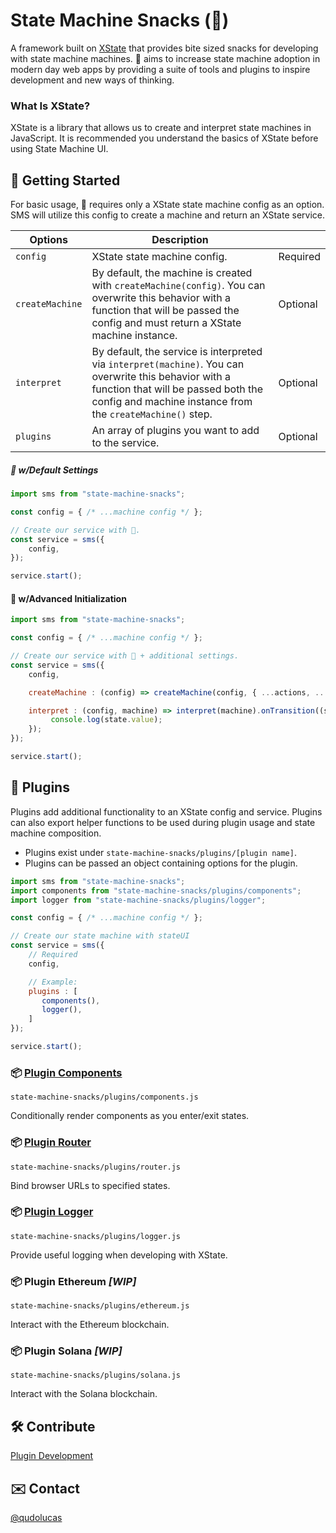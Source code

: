 # State Machine Snacks (🍕)
A framework built on [XState](https://xstate.js.org/docs/about/concepts.html) that provides bite sized snacks for developing with state machine machines. 🍕 aims to increase state machine adoption in modern day web apps by providing a suite of tools and plugins to inspire development and new ways of thinking.

### What Is XState?
XState is a library that allows us to create and interpret state machines in JavaScript. It is recommended you understand the basics of XState before using State Machine UI. 

## 🚀 Getting Started 
For basic usage, 🍕 requires only a XState state machine config as an option. SMS will utilize this config to create a machine and return an XState service.

| Options     | Description  |              |
| ----------- | -----------  | -----------  | 
| `config`  | XState state machine config. | Required
| `createMachine` | By default, the machine is created with `createMachine(config)`. You can overwrite this behavior with a function that will be passed the config and must return a XState machine instance. | Optional
| `interpret` | By default, the service is interpreted via `interpret(machine)`. You can overwrite this behavior with a function that will be passed both the config and machine instance from the `createMachine()` step. | Optional
| `plugins` | An array of plugins you want to add to the service. | Optional

##### 🍕 w/Default Settings
```javascript
import sms from "state-machine-snacks";

const config = { /* ...machine config */ };

// Create our service with 🍕.
const service = sms({
    config,
});

service.start();
```

#### 🍕 w/Advanced Initialization
```javascript
import sms from "state-machine-snacks";

const config = { /* ...machine config */ };

// Create our service with 🍕 + additional settings.
const service = sms({
    config,

    createMachine : (config) => createMachine(config, { ...actions, ...services }),

    interpret : (config, machine) => interpret(machine).onTransition((state) => {
         console.log(state.value);
    });
});

service.start();
```

## 🔌 Plugins
Plugins add additional functionality to an XState config and service. Plugins can also export helper functions to be used during plugin usage and state machine composition.
- Plugins exist under `state-machine-snacks/plugins/[plugin name]`.
- Plugins can be passed an object containing options for the plugin. 

```javascript
import sms from "state-machine-snacks";
import components from "state-machine-snacks/plugins/components";
import logger from "state-machine-snacks/plugins/logger";

const config = { /* ...machine config */ };

// Create our state machine with stateUI
const service = sms({
    // Required
    config,

    // Example:
    plugins : [
       components(),
       logger(),
    ]
});

service.start();
```

### 📦 [Plugin Components](/docs/plugins/components.md)

`state-machine-snacks/plugins/components.js`

Conditionally render components as you enter/exit states.


### 📦 [Plugin Router](/docs/plugins/components.md)

`state-machine-snacks/plugins/router.js`

Bind browser URLs to specified states.

### 📦 [Plugin Logger](/docs/plugins/logger.md)

`state-machine-snacks/plugins/logger.js`

Provide useful logging when developing with XState. 

### 📦 Plugin Ethereum *[WIP]*

`state-machine-snacks/plugins/ethereum.js`

Interact with the Ethereum blockchain.

### 📦 Plugin Solana *[WIP]*

`state-machine-snacks/plugins/solana.js`

Interact with the Solana blockchain.  

## 🛠 Contribute 
[Plugin Development](/docs/plugin-development.md)

## ✉️ Contact
[@qudolucas](https://twitter.com/qudolucas)
